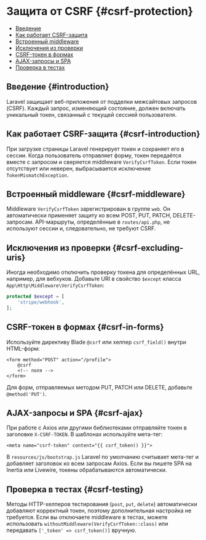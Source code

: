 # Защита от CSRF {#csrf-protection}

- [Введение](#introduction)
- [Как работает CSRF-защита](#csrf-introduction)
- [Встроенный middleware](#csrf-middleware)
- [Исключения из проверки](#csrf-excluding-uris)
- [CSRF-токен в формах](#csrf-in-forms)
- [AJAX-запросы и SPA](#csrf-ajax)
- [Проверка в тестах](#csrf-testing)

## Введение {#introduction}

Laravel защищает веб-приложения от подделки межсайтовых запросов (CSRF). Каждый запрос, изменяющий состояние, должен
включать уникальный токен, связанный с текущей сессией пользователя.

## Как работает CSRF-защита {#csrf-introduction}

При загрузке страницы Laravel генерирует токен и сохраняет его в сессии. Когда пользователь отправляет форму, токен передаётся
вместе с запросом и сверяется middleware `VerifyCsrfToken`. Если токен отсутствует или неверен, выбрасывается исключение
`TokenMismatchException`.

## Встроенный middleware {#csrf-middleware}

Middleware `VerifyCsrfToken` зарегистрирован в группе `web`. Он автоматически применяет защиту ко всем POST, PUT, PATCH,
DELETE-запросам. API-маршруты, определённые в `routes/api.php`, не используют сессии и, следовательно, не требуют CSRF.

## Исключения из проверки {#csrf-excluding-uris}

Иногда необходимо отключить проверку токена для определённых URL, например, для вебхуков. Добавьте URI в свойство `$except`
класса `App\Http\Middleware\VerifyCsrfToken`:

```php
protected $except = [
    'stripe/webhook',
];
```

## CSRF-токен в формах {#csrf-in-forms}

Используйте директиву Blade `@csrf` или хелпер `csrf_field()` внутри HTML-форм:

```blade
<form method="POST" action="/profile">
    @csrf
    <!-- поля -->
</form>
```

Для форм, отправляемых методом PUT, PATCH или DELETE, добавьте `@method('PUT')`.

## AJAX-запросы и SPA {#csrf-ajax}

При работе с Axios или другими библиотеками отправляйте токен в заголовке `X-CSRF-TOKEN`. В шаблонах используйте мета-тег:

```blade
<meta name="csrf-token" content="{{ csrf_token() }}">
```

В `resources/js/bootstrap.js` Laravel по умолчанию считывает мета-тег и добавляет заголовок ко всем запросам Axios. Если вы
пишете SPA на Inertia или Livewire, токены обрабатываются автоматически.

## Проверка в тестах {#csrf-testing}

Методы HTTP-хелперов тестирования (`post`, `put`, `delete`) автоматически добавляют корректный токен, поэтому дополнительная
настройка не требуется. Если вы отключаете middleware в тестах, можете использовать `withoutMiddleware(VerifyCsrfToken::class)`
или передавать `['_token' => csrf_token()]` вручную.
